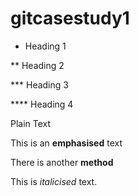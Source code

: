 # gitcasestudy1

* Heading 1
   
** Heading 2

*** Heading 3

**** Heading 4

Plain Text

This is an **emphasised** text

There is another __method__

This is _italicised_ text.
